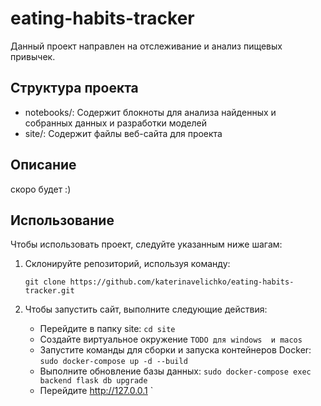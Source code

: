 # eating-habits-tracker

Данный проект направлен на отслеживание и анализ пищевых привычек.

## Структура проекта

- notebooks/: Содержит блокноты для анализа найденных и собранных данных и разработки моделей
- site/: Содержит файлы веб-сайта для проекта

## Описание

скоро будет :)

## Использование

Чтобы использовать проект, следуйте указанным ниже шагам:

1. Склонируйте репозиторий, используя команду:

   `git clone https://github.com/katerinavelichko/eating-habits-tracker.git`
2. Чтобы запустить сайт, выполните следующие действия:
   
   - Перейдите в папку site:
        `cd site`
   - Создайте виртуальное окружение `TODO для windows  и macos` 
   - Запустите команды для сборки и запуска контейнеров Docker:
     `sudo docker-compose up -d --build` 
   - Выполните обновление базы данных:
     `sudo docker-compose exec backend flask db upgrade`
   - Перейдите http://127.0.0.1
`

     
 
   